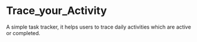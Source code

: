 # Trace_your_Activity
A simple task tracker, it helps users to trace daily activities which are active or completed. 
